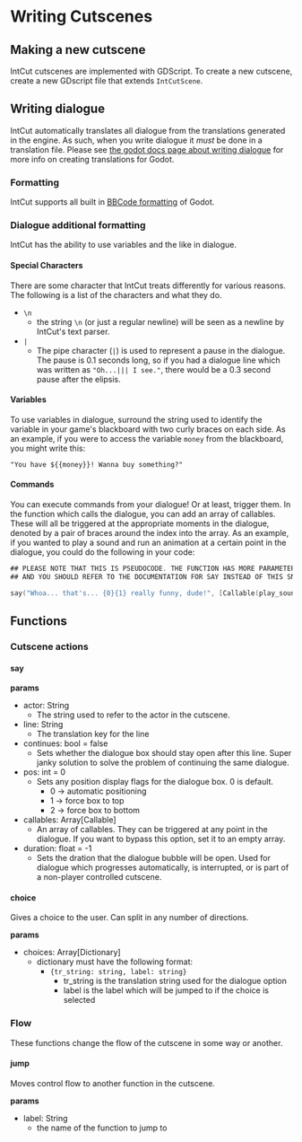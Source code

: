 # Writing Cutscenes

## Making a new cutscene

IntCut cutscenes are implemented with GDScript. To create a new cutscene,
create a new GDscript file that extends `IntCutScene`.

## Writing dialogue

IntCut automatically translates all dialogue from the translations generated in
the engine. As such, when you write dialogue it *must* be done in a translation
file. Please see
[the godot docs page about writing dialogue](https://docs.godotengine.org/en/stable/tutorials/assets_pipeline/importing_translations.html)
for more info on creating translations for Godot.

### Formatting

IntCut supports all built in
[BBCode formatting](https://docs.godotengine.org/en/stable/tutorials/ui/bbcode_in_richtextlabel.html)
of Godot. 

### Dialogue additional formatting

IntCut has the ability to use variables and the like in dialogue.

#### Special Characters

There are some character that IntCut treats differently for various reasons.
The following is a list of the characters and what they do.

- `\n`
    - the string `\n` (or just a regular newline) will be seen as a newline by 
    IntCut's text parser.
- `|`
    - The pipe character (`|`) is used to represent a pause in the dialogue.
    The pause is 0.1 seconds long, so if you had a dialogue line which was
    written as `"Oh...||| I see."`, there would be a 0.3 second pause after
    the elipsis.

#### Variables 

To use variables in dialogue, surround the string used to identify the variable 
in your game's blackboard with two curly braces on each side. As an example,
if you were to access the variable `money` from the blackboard, you might
write this:

`"You have ${{money}}! Wanna buy something?"`

#### Commands

You can execute commands from your dialogue! Or at least, trigger them. In the
function which calls the dialogue, you can add an array of callables. These
will all be triggered at the appropriate moments in the dialogue, denoted by a
pair of braces around the index into the array. As an example, if you wanted
to play a sound and run an animation at a certain point in the dialogue, you
could do the following in your code:

```swift
## PLEASE NOTE THAT THIS IS PSEUDOCODE. THE FUNCTION HAS MORE PARAMETERS
## AND YOU SHOULD REFER TO THE DOCUMENTATION FOR SAY INSTEAD OF THIS SNIPPET!

say("Whoa... that's... {0}{1} really funny, dude!", [Callable(play_sound, "laugh.ogg"), Callable(play_anim, "laugh"])
```

## Functions

### Cutscene actions

#### say

**params**

- actor: String
    - The string used to refer to the actor in the cutscene.
- line: String
    - The translation key for the line
- continues: bool = false
    - Sets whether the dialogue box should stay open after this line. Super
    janky solution to solve the problem of continuing the same dialogue.
- pos: int = 0
    - Sets any position display flags for the dialogue box. 0 is default.
        - 0 -> automatic positioning
        - 1 -> force box to top
        - 2 -> force box to bottom
- callables: Array[Callable]
    - An array of callables. They can be triggered at any point in the 
    dialogue. If you want to bypass this option, set it to an empty array.
- duration: float = -1
    - Sets the dration that the dialogue bubble will be open. Used for dialogue
    which progresses automatically, is interrupted, or is part of a non-player
    controlled cutscene.

#### choice

Gives a choice to the user. Can split in any number of directions.

**params**

- choices: Array[Dictionary]
    - dictionary must have the following format:
        - `{tr_string: string, label: string}`
            - tr_string is the translation string used for the dialogue option
            - label is the label which will be jumped to if the choice is
            selected

### Flow

These functions change the flow of the cutscene in some way or another.

#### jump

Moves control flow to another function in the cutscene.

**params**

- label: String
    - the name of the function to jump to


